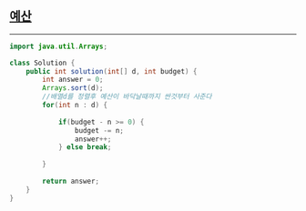 ## [예산](https://programmers.co.kr/learn/courses/30/lessons/12982?language=java)
***
```java
import java.util.Arrays;

class Solution {
    public int solution(int[] d, int budget) {
        int answer = 0;
        Arrays.sort(d);
        //배열d를 정렬후 예산이 바닥날때까지 싼것부터 사준다
        for(int n : d) {
            
            if(budget - n >= 0) { 
                budget -= n;
                answer++;
            } else break;
            
        }
        
        return answer;
    }
}
```